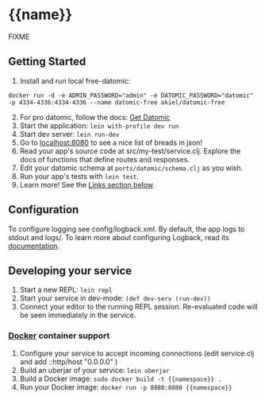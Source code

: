 # {{name}}

FIXME

## Getting Started

1. Install and run local free-datomic:
```shell
docker run -d -e ADMIN_PASSWORD="admin" -e DATOMIC_PASSWORD="datomic" -p 4334-4336:4334-4336 --name datomic-free akiel/datomic-free
```
2. For pro datomic, follow the docs: [Get Datomic](https://www.datomic.com/get-datomic.html)
3. Start the application: `lein with-profile dev run`
4. Start dev server: `lein run-dev`
5. Go to [localhost:8080](http://localhost:8080/breads) to see a nice list of breads in json!
6. Read your app's source code at src/my-test/service.clj. Explore the docs of functions
   that define routes and responses.
7. Edit your datomic schema at `ports/datomic/schema.clj` as you wish.
8. Run your app's tests with `lein test`.
9. Learn more! See the [Links section below](#links).


## Configuration

To configure logging see config/logback.xml. By default, the app logs to stdout and logs/.
To learn more about configuring Logback, read its [documentation](http://logback.qos.ch/documentation.html).


## Developing your service

1. Start a new REPL: `lein repl`
2. Start your service in dev-mode: `(def dev-serv (run-dev))`
3. Connect your editor to the running REPL session.
   Re-evaluated code will be seen immediately in the service.

### [Docker](https://www.docker.com/) container support

1. Configure your service to accept incoming connections (edit service.clj and add  ::http/host "0.0.0.0" )
2. Build an uberjar of your service: `lein uberjar`
3. Build a Docker image: `sudo docker build -t {{namespace}} .`
4. Run your Docker image: `docker run -p 8080:8080 {{namespace}}`
